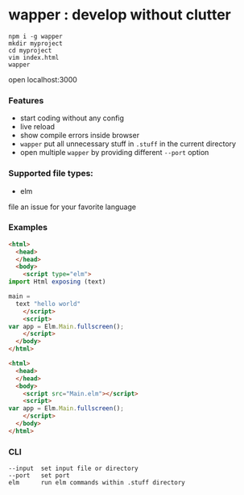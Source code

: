 # wapper : develop without clutter

```
npm i -g wapper
mkdir myproject
cd myproject
vim index.html
wapper
```
open localhost:3000

### Features
* start coding without any config
* live reload
* show compile errors inside browser
* ```wapper``` put all unnecessary stuff in ```.stuff``` in the current directory
* open multiple ```wapper``` by providing different ```--port``` option


### Supported file types:
* elm

file an issue for your favorite language


### Examples

```html
<html>
  <head>
  </head>
  <body>
    <script type="elm">
import Html exposing (text)

main =
  text "hello world"
    </script>
    <script>
var app = Elm.Main.fullscreen();
    </script>
  </body>
</html>
```

```html
<html>
  <head>
  </head>
  <body>
    <script src="Main.elm"></script>
    <script>
var app = Elm.Main.fullscreen();
    </script>
  </body>
</html>
```

### CLI
```
--input  set input file or directory 
--port   set port
elm      run elm commands within .stuff directory
```
